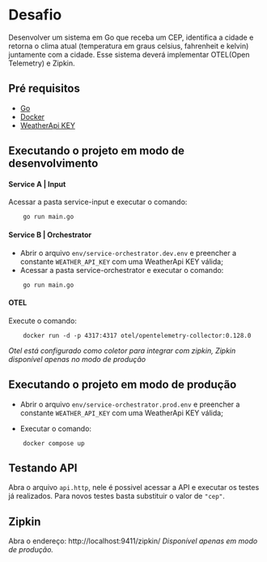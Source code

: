 # Desafio
Desenvolver um sistema em Go que receba um CEP, identifica a cidade e retorna o clima atual (temperatura em graus celsius, fahrenheit e kelvin) juntamente com a cidade. Esse sistema deverá implementar OTEL(Open Telemetry) e Zipkin.

## Pré requisitos

- [Go](https://golang.org/doc/install)
- [Docker](https://www.docker.com/get-started)
- [WeatherApi KEY](https://www.weatherapi.com)

## Executando o projeto em modo de desenvolvimento

#### Service A | Input
Acessar a pasta  service-input e executar o comando: 
```shell
    go run main.go
```

#### Service B | Orchestrator
- Abrir o arquivo `env/service-orchestrator.dev.env` e preencher a constante `WEATHER_API_KEY` com uma WeatherApi KEY válida;
- Acessar a pasta service-orchestrator e executar o comando:
```shell
    go run main.go 
```

#### OTEL
Execute o comando: 
```shell
    docker run -d -p 4317:4317 otel/opentelemetry-collector:0.128.0
```
*Otel está configurado como coletor para integrar com zipkin, Zipkin disponível apenas no modo de produção*

## Executando o projeto em modo de produção
- Abrir o arquivo `env/service-orchestrator.prod.env` e preencher a constante `WEATHER_API_KEY` com uma WeatherApi KEY válida;

- Executar o comando:
```shell
    docker compose up
```

## Testando API
Abra o arquivo `api.http`, nele é possivel acessar a API e executar os testes já realizados.
Para novos testes basta substituir o valor de `"cep"`.

## Zipkin
Abra o endereço: http://localhost:9411/zipkin/
*Disponível apenas em modo de produção.*
